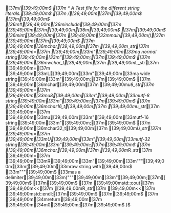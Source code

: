 [37m/*[39;49;00m$
[37m * A Test file for the different string literals.[39;49;00m$
[37m */[39;49;00m[37m[39;49;00m$
[37m[39;49;00m$
[36m#[39;49;00m[36minclude[39;49;00m[37m [39;49;00m[37m<iostream>[39;49;00m[36m[39;49;00m$
[37m[39;49;00m$
[36mint[39;49;00m[37m [39;49;00m[32mmain[39;49;00m()[37m [39;49;00m{[37m[39;49;00m$
[37m    [39;49;00m[36mchar[39;49;00m[37m [39;49;00m*_str[37m      [39;49;00m=[37m [39;49;00m[33m"[39;49;00m[33ma normal string[39;49;00m[33m"[39;49;00m;[37m[39;49;00m$
[37m    [39;49;00m[36mwchar_t[39;49;00m[37m [39;49;00m*L_str[37m  [39;49;00m=[37m [39;49;00m[33mL[39;49;00m[33m"[39;49;00m[33ma wide string[39;49;00m[33m"[39;49;00m;[37m[39;49;00m$
[37m    [39;49;00m[36mchar[39;49;00m[37m [39;49;00m*u8_str[37m    [39;49;00m=[37m [39;49;00m[33mu8[39;49;00m[33m"[39;49;00m[33mutf-8 string[39;49;00m[33m"[39;49;00m;[37m[39;49;00m$
[37m    [39;49;00m[36mchar16_t[39;49;00m[37m [39;49;00m*u_str[37m [39;49;00m=[37m [39;49;00m[33mu[39;49;00m[33m"[39;49;00m[33mutf-16 string[39;49;00m[33m"[39;49;00m;[37m[39;49;00m$
[37m    [39;49;00m[36mchar32_t[39;49;00m[37m [39;49;00m*U_str[37m [39;49;00m=[37m [39;49;00m[33mU[39;49;00m[33m"[39;49;00m[33mutf-32 string[39;49;00m[33m"[39;49;00m;[37m[39;49;00m$
[37m    [39;49;00m[36mchar[39;49;00m[37m [39;49;00m*R_str[37m     [39;49;00m=[37m [39;49;00m[33mR[39;49;00m[33m"[39;49;00m[33m"""[39;49;00m[33m([39;49;00m[33mraw string with[39;49;00m$
[33m"""[39;49;00m$
[33mas a delimiter[39;49;00m[33m)"""[39;49;00m[33m"[39;49;00m;[37m[39;49;00m$
[37m[39;49;00m$
[37m    [39;49;00mstd::cout[37m [39;49;00m<<[37m [39;49;00mR_str[37m [39;49;00m<<[37m [39;49;00mstd::endl;[37m[39;49;00m$
[37m[39;49;00m$
[37m    [39;49;00m[34mreturn[39;49;00m[37m [39;49;00m[34m0[39;49;00m;[37m[39;49;00m$
}$
